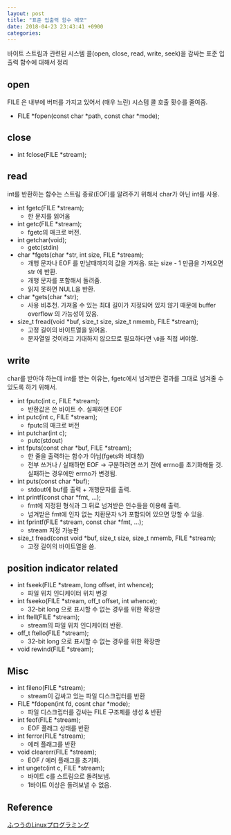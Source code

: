 ```yaml
---
layout: post
title: "표준 입출력 함수 메모"
date: 2018-04-23 23:43:41 +0900
categories:
---
```


바이트 스트림과 관련된 시스템 콜(open, close, read, write, seek)을 감싸는 표준 입출력 함수에 대해서 정리

## open

FILE 은 내부에 버퍼를 가지고 있어서 (매우 느린) 시스템 콜 호출 횟수를 줄여줌.

- FILE *fopen(const char *path, const char *mode);

## close

- int fclose(FILE *stream);

## read

int를 반환하는 함수는 스트림 종료(EOF)를 알려주기 위해서 char가 아닌 int를 사용.

- int fgetc(FILE *stream);
  - 한 문지를 읽어옴
- int getc(FILE *stream);
  - fgetc의 매크로 버전.
- int getchar(void);
  - getc(stdin)
- char *fgets(char *str, int size, FILE *stream);
  - 개행 문자나 EOF 를 만날때까지의 값을 가져옴. 또는 size - 1 만큼을 가져오면 str 에 반환.
  - 개행 문자를 포함해서 돌려줌.
  - 읽지 못하면 NULL을 반환.
- char *gets(char *str);
  - 사용 비추천. 가져올 수 있는 최대 길이가 지정되어 있지 않기 때문에 buffer overflow 의 가능성이 있음.
- size_t fread(void *buf, size_t size, size_t nmemb, FILE *stream);
  - 고정 길이의 바이트열을 읽어옴.
  - 문자열일 것이라고 기대하지 않으므로 필요하다면 `\0`을 직접 써야함.

## write

char를 받아야 하는데 int를 받는 이유는, fgetc에서 넘겨받은 결과를 그대로 넘겨줄 수 있도록 하기 위해서.

- int fputc(int c, FILE *stream);
  - 반환값은 쓴 바이트 수. 실패하면 EOF
- int putc(int c, FILE *stream);
  - fputc의 매크로 버전
- int putchar(int c);
  - putc(stdout)
- int fputs(const char *buf, FILE *stream);
  - 한 줄을 출력하는 함수가 아님(fgets와 비대칭)
  - 전부 쓰거나 / 실패하면 EOF -> 구분하려면 쓰기 전에 errno를 초기화해둘 것. 실패하는 경우에만 errno가 변경됨.
- int puts(const char *buf);
  - stdout에 buf를 출력 + 개행문자를 출력.
- int printf(const char *fmt, ...);
  - fmt에 지정된 형식과 그 뒤로 넘겨받은 인수들을 이용해 출력.
  - 넘겨받은 fmt에 인자 없는 치환문자 `%`가 포함되어 있으면 망할 수 있음.
- int fprintf(FILE *stream, const char *fmt, ...);
  - stream 지정 가능판
- size_t fread(const void *buf, size_t size, size_t nmemb, FILE *stream);
  - 고정 길이의 바이트열을 씀.

## position indicator related

- int fseek(FILE *stream, long offset, int whence);
  - 파일 위치 인디케이터 위치 변경
- int fseeko(FILE *stream, off_t offset, int whence);
  - 32-bit long 으로 표시할 수 없는 경우를 위한 확장판
- int ftell(FILE *stream);
  - stream의 파일 위치 인디케이터 반환.
- off_t ftello(FILE *stream);
  - 32-bit long 으로 표시할 수 없는 경우를 위한 확장판
- void rewind(FILE *stream);

## Misc

- int fileno(FILE *stream);
  - stream이 감싸고 있는 파일 디스크립터를 반환
- FILE *fdopen(int fd, cosnt char *mode);
  - 파일 디스크립터를 감싸는 FILE 구조체를 생성 & 반환
- int feof(FILE *stream);
  - EOF 플래그 상태를 반환
- int ferror(FILE *stream);
  - 에러 플래그를 반환
- void clearerr(FILE *stream);
  - EOF / 에러 플래그를 초기화.
- int ungetc(int c, FILE *stream);
  - 바이트 c를 스트림으로 돌려보냄.
  - 1바이트 이상은 돌려보낼 수 없음.

## Reference

[ふつうのLinuxプログラミング](http://www.sbcr.jp/products/4797386479.html)
